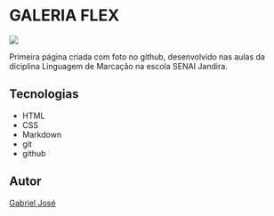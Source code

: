 # GALERIA FLEX

![](./preview.png)

Primeira página criada com foto no github, desenvolvido nas aulas da diciplina Linguagem de Marcação na escola SENAI Jandira.

## Tecnologias
* HTML
* CSS
* Markdown
* git
* github

## Autor
[Gabriel José](https://www.linkedin.com/in/gabriel-jos%C3%A9-a4711a312/)
